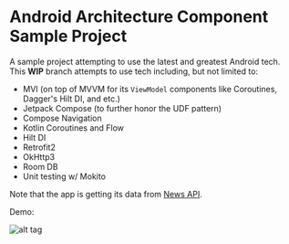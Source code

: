 # Android Architecture Component Sample Project
A sample project attempting to use the latest and greatest Android tech. This **WIP** branch attempts to use tech including, but not limited to:
- MVI (on top of MVVM for its `ViewModel` components like Coroutines, Dagger's Hilt DI, and etc.) 
- Jetpack Compose (to further honor the UDF pattern)
- Compose Navigation
- Kotlin Coroutines and Flow
- Hilt DI
- Retrofit2
- OkHttp3
- Room DB
- Unit testing w/ Mokito

Note that the app is getting its data from [News API](https://newsapi.org).

Demo:

![alt tag](https://media.giphy.com/media/owSPoNvGV9k3ugESUh/giphy.gif)
